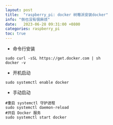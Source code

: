 ```yaml
---
layout: post
title:  "raspberry_pi: docker 树莓派安装docker"
info: "倒也没有很麻烦"
date:   2023-06-28 09:31:00 +0800
categories: raspberry_pi
toc: true
---
```


- 命令行安装
```
sudo curl -sSL https://get.docker.com | sh
docker -v 
```

- 开机启动
```
sudo systemctl enable docker 
```

- 手动启动
```
#重启 systemctl 守护进程
sudo systemctl daemon-reload
#开启 Docker 服务
sudo systemctl start docker
```